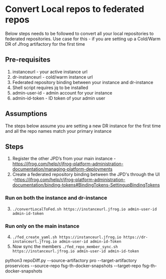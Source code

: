 # Convert Local repos to federated repos

Below steps needs to be followed to convert all your local repositories to federated repositories. Use case for this - if you are setting up a Cold/Warm DR of Jfrog artifactory for the first time

## Pre-requisites
1. instanceurl - your active instance url
2. dr-instanceurl - cold/warm instance url 
3. Federated repository binding between your instance and dr-instance
4. Shell script requires jq to be installed 
5. admin-user-id - admin account for your instance
6. admin-id-token - ID token of your admin user

## Assumptions
The steps below assume you are setting a new DR instance for the first time and all the repo names match your primary instance

## Steps 
1. Register the other JPD’s from your main instance - https://jfrog.com/help/r/jfrog-platform-administration-documentation/managing-platform-deployments
2. Create a federated repository binding between the JPD's through the UI -https://jfrog.com/help/r/jfrog-platform-administration-documentation/binding-tokens#BindingTokens-SettingupBindingTokens
### Run on both the instance and dr-instance
3. ```./convertLocalToFed.sh https://instanceurl.jfrog.io admin-user-id admin-id-token```
### Run only on the main instance 
4. ```./fed_create_yaml.sh https://instanceurl.jfrog.io https://dr-instanceurl.jfrog.io admin-user-id admin-id-Token```
5. Now sync the members ```./fed_repo_member_sync.sh https://instanceurl.jfrog.io admin-user-id admin-id-token```

python3 repoDiff.py --source-artifactory pro --target-artifactory proservices --source-repo fsg-th-docker-snapshots --target-repo fsg-th-docker-snapshots
